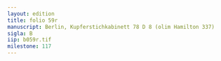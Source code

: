 ```yaml
---
layout: edition
title: folio 59r
manuscript: Berlin, Kupferstichkabinett 78 D 8 (olim Hamilton 337)
sigla: B
iip: b059r.tif
milestone: 117
---
```

